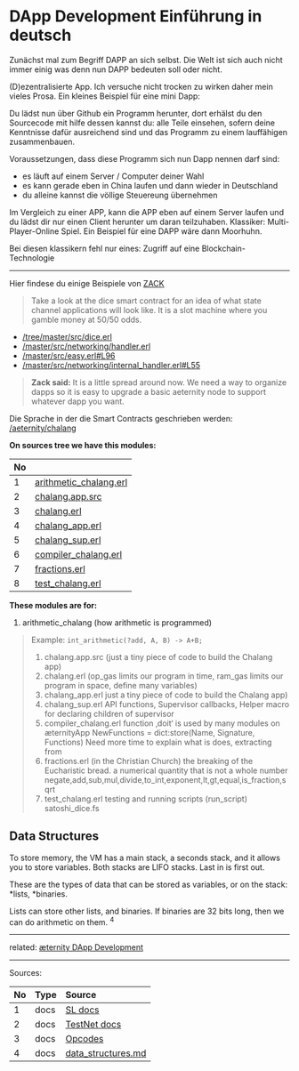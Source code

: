 # DApp Development Einführung in deutsch

Zunächst mal zum Begriff DAPP an sich selbst. Die Welt ist sich auch
nicht immer einig was denn nun DAPP bedeuten soll oder nicht.

(D)ezentralisierte App. Ich versuche nicht trocken zu wirken daher mein
vieles Prosa. Ein kleines Beispiel für eine mini Dapp:

Du lädst nun über Github ein Programm herunter, dort erhälst du den
Sourcecode mit hilfe dessen kannst du: alle Teile einsehen, sofern deine
Kenntnisse dafür ausreichend sind und das Programm zu einem lauffähigen
zusammenbauen.

Voraussetzungen, dass diese Programm sich nun Dapp nennen darf sind:
* es läuft auf einem Server / Computer deiner Wahl
* es kann gerade eben in China laufen und dann wieder in Deutschland
* du alleine kannst die völlige Steuereung übernehmen

Im Vergleich zu einer APP, kann die APP eben auf einem Server laufen und
du lädst dir nur einen Client herunter um daran teilzuhaben. Klassiker:
Multi-Player-Online Spiel. Ein Beispiel für eine DAPP wäre dann Moorhuhn.

Bei diesen klassikern fehl nur eines: Zugriff auf eine Blockchain-Technologie
***

Hier findese du einige Beispiele von [ZACK](https://github.com/aeternity/wiki/wiki/æternity-Team/#zack-hess)

>Take a look at the dice smart contract for an idea of what state
>channel applications will look like. It is a slot machine where you
>gamble money at 50/50 odds.

- [/tree/master/src/dice.erl](../../../../aeternity/testnet/tree/master/src/dice.erl)
- [/master/src/networking/handler.erl](../../../../aeternity/testnet/tree/master/src/networking/handler.erl#L104)
- [/master/src/easy.erl#L96](../../../../aeternity/testnet/tree/master/src/easy.erl#L96)
- [/master/src/networking/internal_handler.erl#L55](../../../../aeternity/testnet/tree/master/src/networking/internal_handler.erl#L55)

>**Zack said:** It is a little spread around now. We need a way to
>organize dapps so it is easy to upgrade a basic aeternity node to
>support whatever dapp you want.

Die Sprache in der die Smart Contracts geschrieben werden:
[/aeternity/chalang](../../../../aeternity/chalang)

**On sources tree we have this modules:**

| No |                                                                                                |
|:---|:-----------------------------------------------------------------------------------------------|
| 1  | [arithmetic_chalang.erl](../../../../aeternity/chalang/blob/master/src/arithmetic_chalang.erl) |
| 2  | [chalang.app.src](../../../../aeternity/chalang/blob/master/src/chalang.app.src)               |
| 3  | [chalang.erl](../../../../aeternity/chalang/blob/master/src/chalang.erl)                       |
| 4  | [chalang_app.erl](../../../../aeternity/chalang/blob/master/src/chalang_app.erl)               |
| 5  | [chalang_sup.erl](../../../../aeternity/chalang/blob/master/src/chalang_sup.erl)               |
| 6  | [compiler_chalang.erl](../../../../aeternity/chalang/blob/master/src/compiler_chalang.erl)     |
| 7  | [fractions.erl](../../../../aeternity/chalang/blob/master/src/fractions.erl)                   |
| 8  | [test_chalang.erl](../../../../aeternity/chalang/blob/master/src/test_chalang.erl)             |

**These modules are for:**
1. arithmetic_chalang (how arithmetic is programmed)
>Example: `int_arithmetic(?add, A, B) -> A+B;`
>
>1. chalang.app.src (just a tiny piece of code to build the Chalang app)
>2. chalang.erl (op_gas limits our program in time, ram_gas limits our
>   program in space, define many variables)
>3. chalang_app.erl just a tiny piece of code to build the Chalang app)
>4. chalang_sup.erl API functions, Supervisor callbacks, Helper macro
>   for declaring children of supervisor
>5. compiler_chalang.erl function ‚doit‘ is used by many modules on
>   æternityApp NewFunctions = dict:store(Name, Signature, Functions)
>   Need more time to explain what is does, extracting from
>6. fractions.erl (in the Christian Church) the breaking of the
>   Eucharistic bread. a numerical quantity that is not a whole number
>   negate,add,sub,mul,divide,to_int,exponent,lt,gt,equal,is_fraction,sqrt
>7. test_chalang.erl testing and running scripts (run_script)
>   satoshi_dice.fs

## Data Structures

To store memory, the VM has a main stack, a seconds stack, and it allows
you to store variables. Both stacks are LIFO stacks. Last in is first
out.

These are the types of data that can be stored as variables, or on the
stack: *lists, *binaries.

Lists can store other lists, and binaries. If binaries are 32 bits long,
then we can do arithmetic on them. <sup>4</sup>


***

related: [æternity DApp Development](æternity-DApp-Development)

***

Sources:

| No | Type | Source                                                                                     |
|:---|:-----|:-------------------------------------------------------------------------------------------|
| 1  | docs | [SL docs](../../../../aeternity/chalang/blob/master/README.md)                             |
| 2  | docs | [TestNet docs](../../../../aeternity/testnet/tree/master/docs/)                            |
| 3  | docs | [Opcodes](../../../../aeternity/chalang/blob/master/opcodes.md)                            |
| 4  | docs | [data_structures.md](../../../../BumblebeeBat/chalang/tree/master/docs/data_structures.md) |
